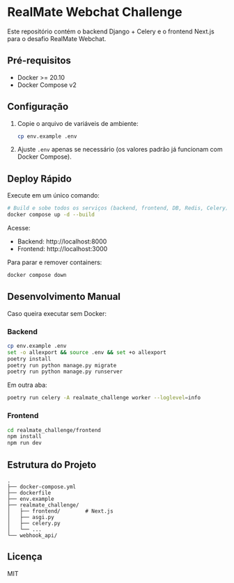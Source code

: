 # RealMate Webchat Challenge

Este repositório contém o backend Django + Celery e o frontend Next.js para o desafio RealMate Webchat.

## Pré-requisitos

- Docker >= 20.10
- Docker Compose v2

## Configuração

1. Copie o arquivo de variáveis de ambiente:
   ```bash
   cp env.example .env
   ```
2. Ajuste `.env` apenas se necessário (os valores padrão já funcionam com Docker Compose).

## Deploy Rápido

Execute em um único comando:
```bash
# Build e sobe todos os serviços (backend, frontend, DB, Redis, Celery)
docker compose up -d --build
```

Acesse:

- Backend: http://localhost:8000
- Frontend: http://localhost:3000

Para parar e remover containers:
```bash
docker compose down
```

## Desenvolvimento Manual

Caso queira executar sem Docker:

### Backend

```bash
cp env.example .env
set -o allexport && source .env && set +o allexport
poetry install
poetry run python manage.py migrate
poetry run python manage.py runserver
```

Em outra aba:

```bash
poetry run celery -A realmate_challenge worker --loglevel=info
```

### Frontend

```bash
cd realmate_challenge/frontend
npm install
npm run dev
```

## Estrutura do Projeto

```
.
├── docker-compose.yml
├── dockerfile
├── env.example
├── realmate_challenge/
│   ├── frontend/        # Next.js
│   ├── asgi.py
│   ├── celery.py
│   └── ...
└── webhook_api/
```

## Licença

MIT  